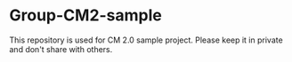 # Group-CM2-sample
This repository is used for CM 2.0 sample project. Please keep it in private and don't share with others.

